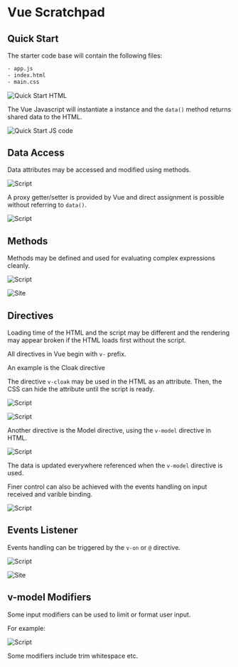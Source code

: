 # Vue Scratchpad

## Quick Start

The starter code base will contain the following files:

```bash
- app.js
- index.html
- main.css
```

![Quick Start HTML](docs/assets/code-snapshot-quick-start.png)

The Vue Javascript will instantiate a instance and the `data()` method returns shared data to the HTML.

![Quick Start JS code](docs/assets/code-snapshot-quick-start-2.png)

## Data Access

Data attributes may be accessed and modified using methods.

![Script](docs/assets/code-snapshot-data-access-1.png)

A proxy getter/setter is provided by Vue and direct assignment is possible without referring to `data()`.

![Script](docs/assets/code-snapshot-data-access-2.png)

## Methods

Methods may be defined and used for evaluating complex expressions cleanly.

![Script](docs/assets/code-snapshot-method-2.png)

![Site](docs/assets/code-snapshot-method-1.png)

## Directives

Loading time of the HTML and the script may be different and the rendering may appear broken if the HTML loads first without the script.

All directives in Vue begin with `v-` prefix.

An example is the Cloak directive

The directive `v-cloak` may be used in the HTML as an attribute. Then, the CSS can hide the attribute until the script is ready.

![Script](doc/assets/code-snapshot-directive-2.png)

![Script](doc/assets/code-snapshot-directive-1.png)

Another directive is the Model directive, using the `v-model` directive in HTML.

![Script](doc/assets/code-snapshot-directive-3.png)

The data is updated everywhere referenced when the `v-model` directive is used.

Finer control can also be achieved with the events handling on input received and varible binding.

![Script](doc/assets/code-snapshot-directive-4.png)

## Events Listener

Events handling can be triggered by the `v-on` or `@` directive.

![Script](docs/assets/code-snapshot-events-handling-1.png)

![Site](docs/assets/code-snapshot-events-handling-2.png)

## v-model Modifiers

Some input modifiers can be used to limit or format user input.

For example:

![Script](docs/assets/code-snapshot-v-model-modifier-1.png)

Some modifiers include trim whitespace etc.
